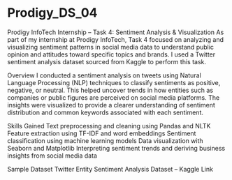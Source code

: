 # Prodigy_DS_04
Prodigy InfoTech Internship – Task 4: Sentiment Analysis & Visualization
As part of my internship at Prodigy InfoTech, Task 4 focused on analyzing and visualizing sentiment patterns in social media data to understand public opinion and attitudes toward specific topics and brands. I used a Twitter sentiment analysis dataset sourced from Kaggle to perform this task.

Overview
I conducted a sentiment analysis on tweets using Natural Language Processing (NLP) techniques to classify sentiments as positive, negative, or neutral. This helped uncover trends in how entities such as companies or public figures are perceived on social media platforms. The insights were visualized to provide a clearer understanding of sentiment distribution and common keywords associated with each sentiment.

Skills Gained
Text preprocessing and cleaning using Pandas and NLTK 
Feature extraction using TF-IDF and word embeddings
Sentiment classification using machine learning models
Data visualization with Seaborn and Matplotlib
Interpreting sentiment trends and deriving business insights from social media data

Sample Dataset
Twitter Entity Sentiment Analysis Dataset – Kaggle Link
